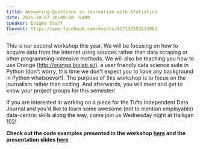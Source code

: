```yaml
---
title: Answering Questions in Journalism with Statistics
date: 2015-10-07 20:00:00 -0400
speaker: Enigma Staff
fbevent: https://www.facebook.com/events/417132551813982
---
```


This is our second workshop this year. We will be focusing on how to acquire data from the Internet using sources rather than data scraping or other programming-intensive methods. We will also be teaching you how to use Orange (http://orange.biolab.si/), a user friendly data science suite in Python (don't worry, this time we don't expect you to have any background in Python whatsoever!). The purpose of this workshop is to focus on the journalism rather than coding. And afterwards, you will meet and get to know your project groups for this semester!

If you are interested in working on a piece for the Tufts Independent Data Journal and you'd like to learn some awesome (not to mention employable) data-centric skills along the way, come join us Wednesday night at Halligan 102!

**Check out the code examples presented in the workshop [here](https://github.com/tuftsenigma/DataScienceAndJournalism) and the presentation slides [here]({{site.url}}/assets/Data-Science-Journalism-Statistics-ppt.pdf)**
